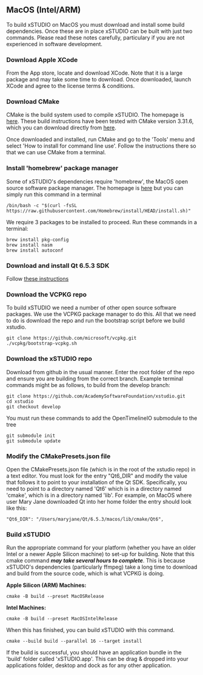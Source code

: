 ## MacOS (Intel/ARM)

To build xSTUDIO on MacOS you must download and install some build dependencies. Once these are in place xSTUDIO can be built with just two commands. Please read these notes carefully, particulary if you are not experienced in software development.

### Download Apple XCode

From the App store, locate and download XCode. Note that it is a large package and may take some time to download. Once downloaded, launch XCode and agree to the license terms & conditions.

### Download CMake

CMake is the build system used to compile xSTUDIO. The homepage is [here](https://cmake.org). These build instructions have been tested with CMake version 3.31.6, which you can download directly from [here](https://github.com/Kitware/CMake/releases/download/v3.31.6/cmake-3.31.6-macos-universal.dmg). 

Once downloaded and installed, run CMake and go to the 'Tools' menu and select 'How to install for command line use'. Follow the instructions there so that we can use CMake from a terminal.

### Install 'homebrew' package manager

Some of xSTUDIO's dependencies require 'homebrew', the MacOS open source software package manager. The homepage is [here](https://brew.sh) but you can simply run this command in a terminal 

    /bin/bash -c "$(curl -fsSL https://raw.githubusercontent.com/Homebrew/install/HEAD/install.sh)"

We require 3 packages to be installed to proceed. Run these commands in a terminal:

    brew install pkg-config
    brew install nasm
    brew install autoconf

### Download and install Qt 6.5.3 SDK

Follow [these instructions](downloading_qt.md)

### Download the VCPKG repo

To build xSTUDIO we need a number of other open source software packages. We use the VCPKG package manager to do this. All that we need to do is download the repo and run the bootstrap script before we build xstudio.

    git clone https://github.com/microsoft/vcpkg.git
    ./vcpkg/bootstrap-vcpkg.sh

### Download the xSTUDIO repo

Download from github in the usual manner. Enter the root folder of the repo and ensure you are building from the correct branch. Example terminal commands might be as follows, to build from the develop branch:

    git clone https://github.com/AcademySoftwareFoundation/xstudio.git
    cd xstudio
    git checkout develop

You must run these commands to add the OpenTimelineIO submodule to the tree

    git submodule init
    git submodule update

### Modify the CMakePresets.json file

Open the CMakePresets.json file (which is in the root of the xstudio repo) in a text editor. You must look for the entry "Qt6_DIR" and modify the value that follows it to point to your installation of the Qt SDK. Specifically, you need to point to a directory named 'Qt6' which is in a directory named 'cmake', which is in a directory named 'lib'. For example, on MacOS where user Mary Jane downloaded Qt into her home folder the entry should look like this:

    "Qt6_DIR": "/Users/maryjane/Qt/6.5.3/macos/lib/cmake/Qt6",

### Build xSTUDIO

Run the appropriate command for your platform (whether you have an older Intel or a newer Apple Silicon machine) to set-up for building. Note that this cmake command ***may take several hours to complete***. This is because xSTUDIO's dependencies (particularly ffmpeg) take a long time to download and build from the source code, which is what VCPKG is doing.

**Apple Silicon (ARM) Machines:**
    
    cmake -B build --preset MacOSRelease

**Intel Machines:**

    cmake -B build --preset MacOSIntelRelease

When this has finished, you can build xSTUDIO with this command. 

    cmake --build build --parallel 16 --target install

If the build is successful, you should have an application bundle in the 'build' folder called 'xSTUDIO.app'. This can be drag & dropped into your applications folder, desktop and dock as for any other application.
